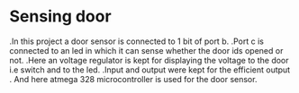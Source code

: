 # Sensing door
  .In this project a door sensor is connected to 1 bit of port b.
  .Port c is connected to an led in which it can sense whether the door ids opened or not.
  .Here an voltage regulator is kept for displaying the voltage to the door i.e switch and to the led.
  .Input and output were kept for the efficient output 
  . And here atmega 328 microcontroller is used for the door sensor.
    
